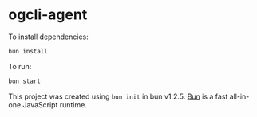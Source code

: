 # ogcli-agent

To install dependencies:

```bash
bun install
```

To run:

```bash
bun start
```

This project was created using `bun init` in bun v1.2.5. [Bun](https://bun.sh) is a fast all-in-one JavaScript runtime.
